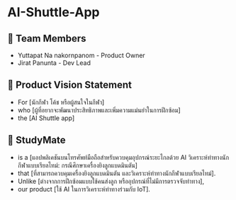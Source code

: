 # AI-Shuttle-App
## 👥 Team Members
- Yuttapat Na nakornpanom - Product Owner
- Jirat Panunta - Dev Lead

## 🎯 Product Vision Statement
- For [นักกีฬา โค้ช หรือผู้สนใจในกีฬา]
- who [ผู้ที่อยากจะพัฒนาประสิทธิภาพและเพิ่มความแม่นยำในการฝึกซ้อม]
- the [AI Shuttle app]
## 🧠 StudyMate
- is a [แอปพลิเคชันบนโทรศัพท์มือถือสำหรับควบคุมอุปกรณ์ระยะไกลด้วย AI วิเคราะห์ท่าทางนักกีฬาแบบเรียลไทม์: กรณีศึกษาเครื่องยิงลูกแบดมินตัน]
- that [ที่สามารถควบคุมเครื่องยิงลูกแบดมินตัน และวิเคราะห์ท่าทางนักกีฬาแบบเรียลไทม์].
- Unlike [ต่างจากการฝึกซ้อมแบบใช้คนส่งลูก หรืออุปกรณ์ที่ไม่มีการตรวจจับท่าทาง],
- our product [ใช้ AI ในการวิเคราะห์ท่าทางร่วมกับ IoT].
